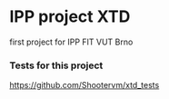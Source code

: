 # IPP project XTD
first project for IPP FIT VUT Brno


### Tests for this project
https://github.com/Shootervm/xtd_tests
